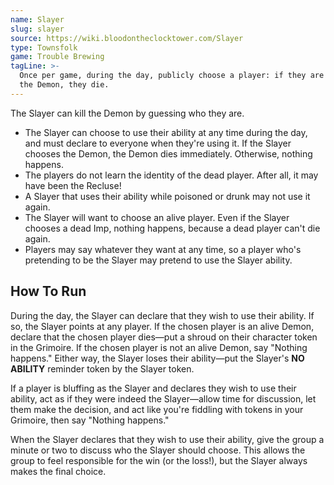 ```yaml
---
name: Slayer
slug: slayer
source: https://wiki.bloodontheclocktower.com/Slayer
type: Townsfolk
game: Trouble Brewing
tagLine: >-
  Once per game, during the day, publicly choose a player: if they are
  the Demon, they die.
---
```


The Slayer can kill the Demon by guessing who they are.

- The Slayer can choose to use their ability at any time during the day,
  and must declare to everyone when they're using it. If the Slayer
  chooses the Demon, the Demon dies immediately. Otherwise, nothing
  happens.
- The players do not learn the identity of the dead player. After all,
  it may have been the Recluse!
- A Slayer that uses their ability while poisoned or drunk may not use
  it again.
- The Slayer will want to choose an alive player. Even if the Slayer
  chooses a dead Imp, nothing happens, because a dead player can't die
  again.
- Players may say whatever they want at any time, so a player who's
  pretending to be the Slayer may pretend to use the Slayer ability.

## How To Run

During the day, the Slayer can declare that they wish to use their
ability. If so, the Slayer points at any player. If the chosen player is
an alive Demon, declare that the chosen player dies—put a shroud on
their character token in the Grimoire. If the chosen player is not an
alive Demon, say "Nothing happens." Either way, the Slayer loses their
ability—put the Slayer's **NO ABILITY** reminder token by the Slayer
token.

If a player is bluffing as the Slayer and declares they wish to use
their ability, act as if they were indeed the Slayer—allow time for
discussion, let them make the decision, and act like you're fiddling
with tokens in your Grimoire, then say "Nothing happens."

When the Slayer declares that they wish to use their ability, give the
group a minute or two to discuss who the Slayer should choose. This
allows the group to feel responsible for the win (or the loss!), but the
Slayer always makes the final choice.
